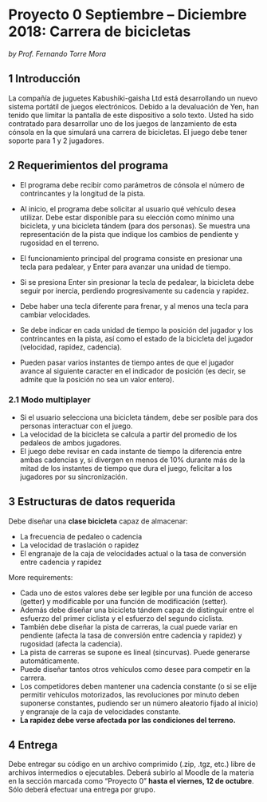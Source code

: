# Proyecto 0 Septiembre – Diciembre 2018: Carrera de bicicletas

*by Prof. Fernando Torre Mora*

## 1 Introducción

La compañía de juguetes Kabushiki-gaisha Ltd está desarrollando un nuevo sistema portátil de juegos electrónicos. Debido a la devaluación de Yen, han tenido que limitar la pantalla de este dispositivo a solo texto. Usted ha sido contratado para desarrollar uno de los juegos de lanzamiento de esta cónsola en la que simulará una carrera de bicicletas. El juego debe tener soporte para 1 y 2 jugadores.

## 2 Requerimientos del programa

- El programa debe recibir como parámetros de cónsola el número de contrincantes y la longitud de la pista.
- Al inicio, el programa debe solicitar al usuario qué vehículo desea utilizar. Debe estar disponible para su elección como mínimo una bicicleta, y una bicicleta tándem (para dos personas). Se muestra una representación de la pista que indique los cambios de pendiente y rugosidad en el terreno.
- El funcionamiento principal del programa consiste en presionar una tecla para pedalear, y Enter para avanzar una unidad de tiempo. 
- Si se presiona Enter sin presionar la tecla de pedalear, la bicicleta debe seguir por inercia, perdiendo progresivamente su cadencia y rapidez. 
- Debe haber una tecla diferente para frenar, y al menos una tecla para cambiar velocidades.
- Se debe indicar en cada unidad de tiempo la posición del jugador y los contrincantes en la pista, así como el estado de la bicicleta del jugador (velocidad, rapidez, cadencia).

- Pueden pasar varios instantes de tiempo antes de que el jugador avance al siguiente caracter en el indicador de posición (es decir, se admite que la posición no sea un valor entero).


### 2.1 Modo multiplayer

- Si el usuario selecciona una bicicleta tándem, debe ser posible para dos personas interactuar con el juego.
- La velocidad de la bicicleta se calcula a partir del promedio de los pedaleos de ambos jugadores. 
- El juego debe revisar en cada instante de tiempo la diferencia entre ambas cadencias y, si divergen en menos de 10% durante más de la mitad de los instantes de tiempo que dura el juego, felicitar a los jugadores por su
sincronización.


## 3 Estructuras de datos requerida

Debe diseñar una **clase bicicleta** capaz de almacenar:

-  La frecuencia de pedaleo o cadencia
-  La velocidad de traslación o rapidez
-  El engranaje de la caja de velocidades actual o la tasa de conversión entre cadencia y rapidez

More requirements:

- Cada uno de estos valores debe ser legible por una función de acceso (getter) y modificable por una función de modificación (setter).
- Además debe diseñar una bicicleta tándem capaz de distinguir entre el esfuerzo del primer ciclista y el esfuerzo del segundo ciclista.
- También debe diseñar la pista de carreras, la cual puede variar en pendiente (afecta la tasa de conversión entre cadencia y rapidez) y rugosidad (afecta la cadencia). 
- La pista de carreras se supone es lineal (sincurvas). Puede generarse automáticamente.
- Puede diseñar tantos otros vehículos como desee para competir en la carrera. 
- Los competidores deben mantener una cadencia constante (o si se elije permitir vehículos motorizados, las revoluciones por minuto deben suponerse constantes, pudiendo ser un número aleatorio fijado al inicio) y engranaje de la caja de velocidades constante. 
- **La rapidez debe verse afectada por las condiciones del terreno.**


## 4 Entrega

Debe entregar su código en un archivo comprimido (.zip, .tgz, etc.) libre de archivos intermedios o ejecutables. Deberá subirlo al Moodle de la materia en la sección marcada como “Proyecto 0” **hasta el viernes, 12 de octubre**. Sólo deberá efectuar una entrega por grupo.
